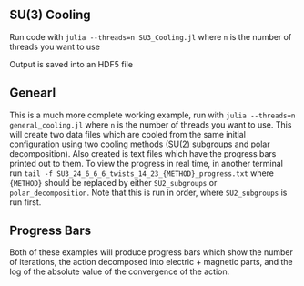 ## SU(3) Cooling
Run code with `julia --threads=n SU3_Cooling.jl` where `n` is the number of threads you want to use

Output is saved into an HDF5 file

## Genearl
This is a much more complete working example, run with `julia --threads=n general_cooling.jl` where `n` is the number of threads you want to use. This will create two data files which are cooled from the same initial configuration using two cooling methods (SU(2) subgroups and polar decomposition). Also created is text files which have the progress bars printed out to them. To view the progress in real time, in another terminal run `tail -f SU3_24_6_6_6_twists_14_23_{METHOD}_progress.txt` where `{METHOD}` should be replaced by either `SU2_subgroups` or `polar_decomposition`. Note that this is run in order, where `SU2_subgroups` is run first.

## Progress Bars
Both of these examples will produce progress bars which show the number of iterations, the action decomposed into electric + magnetic parts, and the log of the absolute value of the convergence of the action.